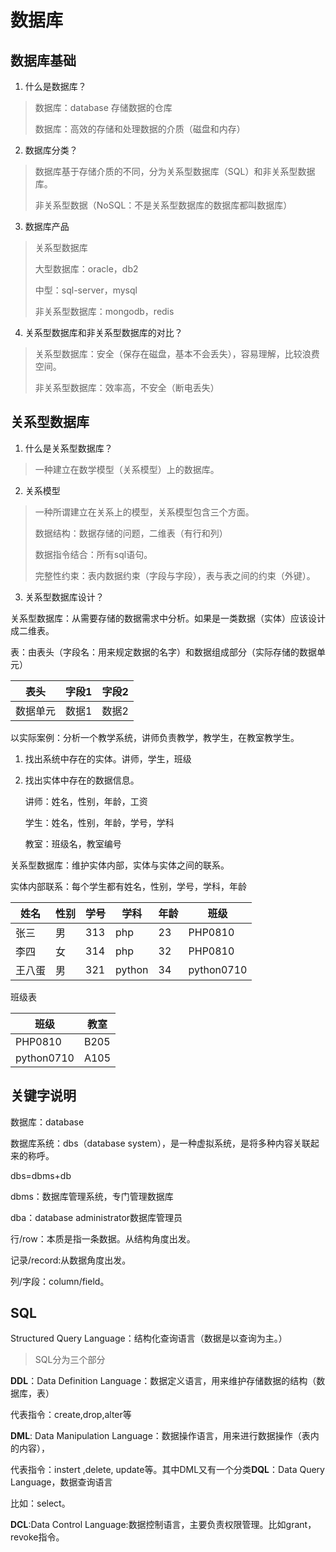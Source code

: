 # 数据库

## 数据库基础

1. 什么是数据库？

>数据库：database 存储数据的仓库
>
>数据库：高效的存储和处理数据的介质（磁盘和内存）

2. 数据库分类？

>数据库基于存储介质的不同，分为关系型数据库（SQL）和非关系型数据库。
>
>非关系型数据（NoSQL：不是关系型数据库的数据库都叫数据库）

3. 数据库产品

>关系型数据库
>
>大型数据库：oracle，db2
>
>中型：sql-server，mysql
>
>非关系型数据库：mongodb，redis

4. 关系型数据库和非关系型数据库的对比？

>关系型数据库：安全（保存在磁盘，基本不会丢失），容易理解，比较浪费空间。
>
>非关系型数据库：效率高，不安全（断电丢失）

## 关系型数据库

1. 什么是关系型数据库？

>一种建立在数学模型（关系模型）上的数据库。

2. 关系模型

>一种所谓建立在关系上的模型，关系模型包含三个方面。
>
>数据结构：数据存储的问题，二维表（有行和列）
>
>数据指令结合：所有sql语句。
>
>完整性约束：表内数据约束（字段与字段），表与表之间的约束（外键）。

3. 关系型数据库设计？

关系型数据库：从需要存储的数据需求中分析。如果是一类数据（实体）应该设计成二维表。

表：由表头（字段名：用来规定数据的名字）和数据组成部分（实际存储的数据单元）

| 表头   | 字段1  | 字段2  |
| ---- | ---- | ---- |
| 数据单元 | 数据1  | 数据2  |

以实际案例：分析一个教学系统，讲师负责教学，教学生，在教室教学生。

1. 找出系统中存在的实体。讲师，学生，班级

2. 找出实体中存在的数据信息。

   讲师：姓名，性别，年龄，工资

   学生：姓名，性别，年龄，学号，学科

   教室：班级名，教室编号

关系型数据库：维护实体内部，实体与实体之间的联系。

实体内部联系：每个学生都有姓名，性别，学号，学科，年龄

| 姓名   | 性别   | 学号   | 学科     | 年龄   | 班级         |
| ---- | ---- | ---- | ------ | ---- | ---------- |
| 张三   | 男    | 313  | php    | 23   | PHP0810    |
| 李四   | 女    | 314  | php    | 32   | PHP0810    |
| 王八蛋  | 男    | 321  | python | 34   | python0710 |



班级表

| 班级         | 教室   |
| ---------- | ---- |
| PHP0810    | B205 |
| python0710 | A105 |

## 关键字说明

数据库：database

数据库系统：dbs（database system），是一种虚拟系统，是将多种内容关联起来的称呼。

dbs=dbms+db

dbms：数据库管理系统，专门管理数据库

dba：database administrator数据库管理员

行/row：本质是指一条数据。从结构角度出发。

记录/record:从数据角度出发。

列/字段：column/field。

## SQL

Structured Query Language：结构化查询语言（数据是以查询为主。）

>SQL分为三个部分

**DDL**：Data Definition Language：数据定义语言，用来维护存储数据的结构（数据库，表）

代表指令：create,drop,alter等

**DML**:  Data Manipulation Language：数据操作语言，用来进行数据操作（表内的内容），

代表指令：instert ,delete, update等。其中DML又有一个分类**DQL**：Data Query Language，数据查询语言

比如：select。

**DCL**:Data Control Language:数据控制语言，主要负责权限管理。比如grant，revoke指令。

